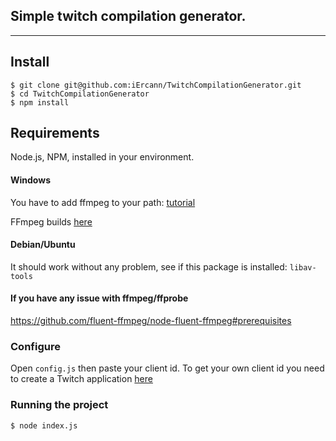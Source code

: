 ## Simple twitch compilation generator.
---
## Install
    $ git clone git@github.com:iErcann/TwitchCompilationGenerator.git
    $ cd TwitchCompilationGenerator
    $ npm install
    
## Requirements
Node.js, NPM, installed in your environment.

#### Windows
 You have to add ffmpeg to your path: [tutorial](https://windowsloop.com/install-ffmpeg-windows-10/#add-ffmpeg-to-Windows-path)
 
 FFmpeg builds [here](https://github.com/BtbN/FFmpeg-Builds/releases)
 
#### Debian/Ubuntu
It should work without any problem, see if this package is installed:  `libav-tools`

#### If you have any issue with ffmpeg/ffprobe
https://github.com/fluent-ffmpeg/node-fluent-ffmpeg#prerequisites

### Configure  
Open `config.js` then paste your client id. 
To get your own client id you need to create a Twitch application [here](https://dev.twitch.tv/console/apps)

### Running the project
    $ node index.js
 
 
